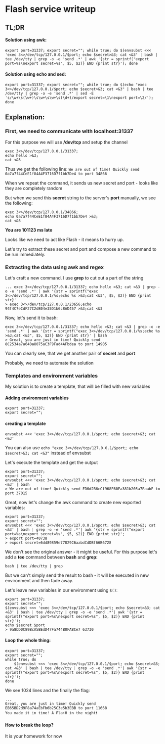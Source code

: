 # Flash service writeup


## TL;DR 
#### Solution using awk:

`export port=31337; export secret=""; while true; do $(envsubst <<< 'exec 3<>/dev/tcp/127.0.0.1/$port; echo $secret>&3; cat <&3' | bash | tee /dev/tty | grep -o -e 'send .*' | awk '{str = sprintf("export port=%s\nexport secret=%s", $5, $2)} END {print str}'); done`

####  Solution using echo and sed:

`export port=31337; export secret=""; while true; do $(echo "exec 3<>/dev/tcp/127.0.0.1/$port; echo $secret>&3; cat <&3" | bash | tee /dev/tty | grep -o -e 'send .*' | sed -E 's/\w+\s(\w+)\s\w+\s\w+\s(\d+)/export secret=\1\nexport port=\2/'); done`


## Explanation: 
### First, we need to communicate with localhost:31337

For this purpose we will use **/dev/tcp** and setup the channel
```
exec 3<>/dev/tcp/127.0.0.1/31337;
echo hello >&3; 
cat <&3
```

Thus we get the following line: `We are out of time! Quickly send 0a7a7f44CeE1f84A4F3716D7f1bb7De4 to port 34866`

When we repeat the command, it sends us new secret and port - looks like they are completely random

But when we send this **secret** string to the server's **port** manually, we see the following:

```
exec 3<>/dev/tcp/127.0.0.1/34866;
echo 0a7a7f44CeE1f84A4F3716D7f1bb7De4 >&3; 
cat <&3
```
**You are 101123 ms late**

Looks like we need to act like Flash - it means to hurry up.

Let's try to extract these secret and port and compose a new command to be run immediately.

### Extracting the data using awk and regex

Let's craft a new command. I use **grep** to cut out a part of the string

```
... exec 3<>/dev/tcp/127.0.0.1/31337; echo hello >&3; cat <&3 | grep -o -e 'send .*' | awk '{str = sprintf("exec 3<>/dev/tcp/127.0.0.1/%s;echo %s >&3;cat <&3", $5, $2)} END {print str}'
> exec 3<>/dev/tcp/127.0.0.1/23656;echo 94f4C7eCdF27C2dB04e35D1b6c8AD457 >&3;cat <&3
```

Now, let's send it to bash:
```
exec 3<>/dev/tcp/127.0.0.1/31337; echo hello >&3; cat <&3 | grep -o -e 'send .*' | awk '{str = sprintf("exec 3<>/dev/tcp/127.0.0.1/%s;echo %s >&3;cat <&3", $5, $2)} END {print str}' | bash
> Great, you are just in time! Quickly send 8C2534a7a648a8075aC3F9Fad4AFbdea to port 14905
```


You can clearly see, that we get another pair of **secret** and **port**

Probably, we need to automate the solution


### Templates and environment variables
My solution is to create a template, that will be filled with new variables

#### Adding environment variables
```
export port=31337; 
export secret=""; 
```

#### creating a template
```
envsubst <<< 'exec 3<>/dev/tcp/127.0.0.1/$port; echo $secret>&3; cat <&3'
```
You can also use `echo "exec 3<>/dev/tcp/127.0.0.1/$port; echo $secret>&3; cat <&3"` instead of envsubst

Let's execute the template and get the output
```
export port=31337; 
export secret=""; 
envsubst <<< 'exec 3<>/dev/tcp/127.0.0.1/$port; echo $secret>&3; cat <&3' | bash
> We are out of time! Quickly send FD6d2B6cCf968F60Fa381b205a7FaabF to port 37015
```

Great, now let's change the awk command to create new exported variables:
```
export port=31337; 
export secret=""; 
envsubst <<< 'exec 3<>/dev/tcp/127.0.0.1/$port; echo $secret>&3; cat <&3' | bash | grep -o -e 'send .*'| awk '{str = sprintf("export port=%s\nexport secret=%s", $5, $2)} END {print str}';
> export port=40738
> export secret=6dd89859e77829C6aabdCdDBf66B6728
```

We don't see the original answer - it might be useful.
For this purpose let's add a **tee** command between **bash** and **grep**:
```
bash | tee /dev/tty | grep
```

But we can't simply send the result to bash - it will be executed in new environment and then fade away. 

Let's leave new variables in our environment using `$()`: 
```
export port=31337; 
export secret=""; 
$(envsubst <<< 'exec 3<>/dev/tcp/127.0.0.1/$port; echo $secret>&3; cat <&3' | bash | tee /dev/tty | grep -o -e 'send .*'| awk '{str = sprintf("export port=%s\nexport secret=%s", $5, $2)} END {print str}');
echo $secret $port
> 9a8bD0C89BcA5BEdD47Fa744B0FA8Ce7 63730
```


#### Loop the whole thing:

```
export port=31337; 
export secret=""; 
while true; do
    $(envsubst <<< 'exec 3<>/dev/tcp/127.0.0.1/$port; echo $secret>&3; cat <&3' | bash | tee /dev/tty | grep -o -e 'send .*'| awk '{str = sprintf("export port=%s\nexport secret=%s", $5, $2)} END {print str}');
done
```

We see 1024 lines and the finally the flag:
```
...
Great, you are just in time! Quickly send EB65BD2d9F8a74aEbFb6b25C3e5b3EBB to port 11668
You made it in time! A Fla⚡️H in the night❗
```

#### How to break the loop?
It is your homework for now
<!-- if you only could break on pgrep -->


